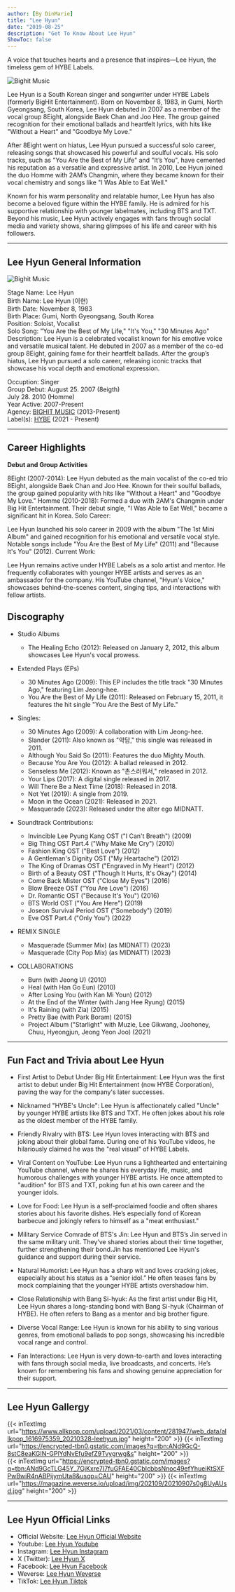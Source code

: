 ```yaml
---
author: [By DinMarie]
title: "Lee Hyun"
date: "2019-08-25"
description: "Get To Know About Lee Hyun"
ShowToc: false
---
```

A voice that touches hearts and a presence that inspires—Lee Hyun, the timeless gem of HYBE Labels.

![Bighit Music](https://magazine.weverse.io/upload/img/202109/20210907s0g8UyAUsd.jpg)

Lee Hyun is a South Korean singer and songwriter under HYBE Labels (formerly BigHit Entertainment). Born on November 8, 1983, in Gumi, North Gyeongsang, South Korea, Lee Hyun debuted in 2007 as a member of the vocal group 8Eight, alongside Baek Chan and Joo Hee. The group gained recognition for their emotional ballads and heartfelt lyrics, with hits like "Without a Heart" and "Goodbye My Love."

After 8Eight went on hiatus, Lee Hyun pursued a successful solo career, releasing songs that showcased his powerful and soulful vocals. His solo tracks, such as "You Are the Best of My Life" and "It’s You", have cemented his reputation as a versatile and expressive artist. In 2010, Lee Hyun joined the duo Homme with 2AM’s Changmin, where they became known for their vocal chemistry and songs like "I Was Able to Eat Well."

Known for his warm personality and relatable humor, Lee Hyun has also become a beloved figure within the HYBE family. He is admired for his supportive relationship with younger labelmates, including BTS and TXT. Beyond his music, Lee Hyun actively engages with fans through social media and variety shows, sharing glimpses of his life and career with his followers.

--- 
## Lee Hyun General Information

![Bighit Music](https://koreajoongangdaily.joins.com/data/photo/2021/03/29/a17b625a-129b-484f-b9f0-628406ea3df0.jpg)

Stage Name: Lee Hyun  
Birth Name: Lee Hyun (이현)  
Birth Date: November 8, 1983  
Birth Place: Gumi, North Gyeongsang, South Korea  
Position: Soloist, Vocalist  
Solo Song: "You Are the Best of My Life," "It's You," "30 Minutes Ago"  
Description: Lee Hyun is a celebrated vocalist known for his emotive voice and versatile musical talent. He debuted in 2007 as a member of the co-ed group 8Eight, gaining fame for their heartfelt ballads. After the group’s hiatus, Lee Hyun pursued a solo career, releasing iconic tracks that showcase his vocal depth and emotional expression.

Occuption: Singer  
Group Debut: August 25. 2007 (8eigth)  
             July 28. 2010 (Homme)  
Year Active: 2007-Present  
Agency: [BIGHIT MUSIC](http://localhost:1313/posts/papermod/papermod-installation/) (2013-Present)  
Label(s): [HYBE](https://www.hybe.co/) (2021 - Present)
 
---

## Career Highlights

**Debut and Group Activities**

8Eight (2007-2014): Lee Hyun debuted as the main vocalist of the co-ed trio 8Eight, alongside Baek Chan and Joo Hee. Known for their soulful ballads, the group gained popularity with hits like "Without a Heart" and "Goodbye My Love."
Homme (2010-2018): Formed a duo with 2AM's Changmin under Big Hit Entertainment. Their debut single, "I Was Able to Eat Well," became a significant hit in Korea.
Solo Career:

Lee Hyun launched his solo career in 2009 with the album "The 1st Mini Album" and gained recognition for his emotional and versatile vocal style.
Notable songs include "You Are the Best of My Life" (2011) and "Because It's You" (2012).
Current Work:

Lee Hyun remains active under HYBE Labels as a solo artist and mentor. He frequently collaborates with younger HYBE artists and serves as an ambassador for the company.
His YouTube channel, "Hyun's Voice," showcases behind-the-scenes content, singing tips, and interactions with fellow artists.

## Discography

- Studio Albums
    - The Healing Echo (2012): Released on January 2, 2012, this album showcases Lee Hyun's vocal prowess.

- Extended Plays (EPs)
    - 30 Minutes Ago (2009): This EP includes the title track "30 Minutes Ago," featuring Lim Jeong-hee.
    - You Are the Best of My Life (2011): Released on February 15, 2011, it features the hit single "You Are the Best of My Life."

- Singles:
    - 30 Minutes Ago (2009): A collaboration with Lim Jeong-hee.
    - Slander (2011): Also known as "악담," this single was released in 2011.
    - Although You Said So (2011): Features the duo Mighty Mouth.
    - Because You Are You (2012): A ballad released in 2012.
    - Senseless Me (2012): Known as "촌스러워서," released in 2012.
    - Your Lips (2017): A digital single released in 2017.
    - Will There Be a Next Time (2018): Released in 2018.
    - Not Yet (2019): A single from 2019.
    - Moon in the Ocean (2021): Released in 2021.
    - Masquerade (2023): Released under the alter ego MIDNATT.

- Soundtrack Contributions:
    - Invincible Lee Pyung Kang OST ("I Can't Breath") (2009)
    - Big Thing OST Part.4 ("Why Make Me Cry") (2010)
    - Fashion King OST ("Best Love") (2012)
    - A Gentleman's Dignity OST ("My Heartache") (2012)
    - The King of Dramas OST ("Engraved in My Heart") (2012)
    - Birth of a Beauty OST ("Though It Hurts, It's Okay") (2014)
    - Come Back Mister OST ("Close My Eyes") (2016)
    - Blow Breeze OST ("You Are Love") (2016)
    - Dr. Romantic OST ("Because It's You") (2016)
    - BTS World OST ("You Are Here") (2019)
    - Joseon Survival Period OST ("Somebody") (2019)
    - Eve OST Part.4 ("Only You") (2022)

- REMIX SINGLE
    - Masquerade (Summer Mix) (as MIDNATT) (2023)
    - Masquerade (City Pop Mix) (as MIDNATT) (2023)

- COLLABORATIONS
    - Burn (with Jeong U) (2010)
    - Heal (with Han Go Eun) (2010)
    - After Losing You (with Kan Mi Youn) (2012)
    - At the End of the Winter (with Jang Hee Ryung) (2015)
    - It's Raining (with Zia) (2015)
    - Pretty Bae (with Park Boram) (2015)
    - <Muzie-Kwang Company> Project Album ("Starlight" with Muzie, Lee Gikwang, Joohoney, Chuu, Hyeongjun, Jeong Yeon Joo) (2021)

----
## Fun Fact and Trivia about Lee Hyun
- First Artist to Debut Under Big Hit Entertainment: Lee Hyun was the first artist to debut under Big Hit Entertainment (now HYBE Corporation), paving the way for the company's later successes.

- Nicknamed "HYBE's Uncle": Lee Hyun is affectionately called "Uncle" by younger HYBE artists like BTS and TXT. He often jokes about his role as the oldest member of the HYBE family.

- Friendly Rivalry with BTS: Lee Hyun loves interacting with BTS and joking about their global fame. During one of his YouTube videos, he hilariously claimed he was the "real visual" of HYBE Labels. 

- Viral Content on YouTube: Lee Hyun runs a lighthearted and entertaining YouTube channel, where he shares his everyday life, music, and humorous challenges with younger HYBE artists. He once attempted to "audition" for BTS and TXT, poking fun at his own career and the younger idols.

- Love for Food: Lee Hyun is a self-proclaimed foodie and often shares stories about his favorite dishes. He’s especially fond of Korean barbecue and jokingly refers to himself as a "meat enthusiast."

- Military Service Comrade of BTS's Jin: Lee Hyun and BTS’s Jin served in the same military unit. They’ve shared stories about their time together, further strengthening their bond.Jin has mentioned Lee Hyun's guidance and support during their service.

- Natural Humorist: Lee Hyun has a sharp wit and loves cracking jokes, especially about his status as a “senior idol.”
He often teases fans by mock complaining that the younger HYBE artists overshadow him.

- Close Relationship with Bang Si-hyuk: As the first artist under Big Hit, Lee Hyun shares a long-standing bond with Bang Si-hyuk (Chairman of HYBE). He often refers to Bang as a mentor and big brother figure.

- Diverse Vocal Range: Lee Hyun is known for his ability to sing various genres, from emotional ballads to pop songs, showcasing his incredible vocal range and control.

- Fan Interactions: Lee Hyun is very down-to-earth and loves interacting with fans through social media, live broadcasts, and concerts. He’s known for remembering his fans and showing genuine appreciation for their support.

------
 ## Lee Hyun Gallergy

 {{< inTextImg url="https://www.allkpop.com/upload/2021/03/content/281947/web_data/allkpop_1616975359_20210328-leehyun.jpg" height="200" >}}
{{< inTextImg url="https://encrypted-tbn0.gstatic.com/images?q=tbn:ANd9GcQ-8stC8eaKGIN-GPlYdNvEfu9efZ9Tvygrwg&s" height="200" >}}  
{{< inTextImg url="https://encrypted-tbn0.gstatic.com/images?q=tbn:ANd9GcTLG45Y_7GjKxre7I7fuGFAE40CbIcbbsNnoc49efYhueiKtSXFPwBwiR4nABPijymUta8&usqp=CAU" height="200" >}}
{{< inTextImg url="https://magazine.weverse.io/upload/img/202109/20210907s0g8UyAUsd.jpg" height="200" >}}  

---
## Lee Hyun Official Links
- Official Website: [Lee Hyun Official Website](https://ibighit.com/leehyun/)
- Youtube: [Lee Hyun Youtube](https://www.youtube.com/@leehyun)
- Instagram: [Lee Hyun Instagram](https://www.instagram.com/thehyun11/)
- X (Twitter): [Lee Hyun X](https://x.com/thehyun11)
- Facebook: [Lee Hyun Facebook ](https://www.facebook.com/Leehyun.official/)
- Weverse: [Lee Hyun Weverse](https://weverse.io/leehyun/artist)
- TikTok: [Lee Hyun Tiktok]( https://www.tiktok.com/@leehyun)


